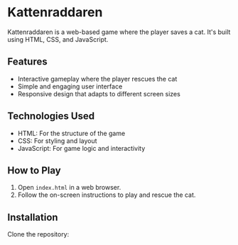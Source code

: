 # Kattenraddaren

Kattenraddaren is a web-based game where the player saves a cat. It's built using HTML, CSS, and JavaScript.

## Features
- Interactive gameplay where the player rescues the cat
- Simple and engaging user interface
- Responsive design that adapts to different screen sizes

## Technologies Used
- HTML: For the structure of the game
- CSS: For styling and layout
- JavaScript: For game logic and interactivity

## How to Play
1. Open `index.html` in a web browser.
2. Follow the on-screen instructions to play and rescue the cat.

## Installation
Clone the repository:
